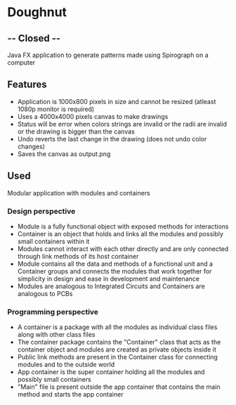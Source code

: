 # Doughnut

 ## -- Closed --

Java FX application to generate patterns made using Spirograph on a computer

## Features

- Application is 1000x800 pixels in size and cannot be resized (atleast 1080p monitor is required)
- Uses a 4000x4000 pixels canvas to make drawings
- Status will be error when colors strings are invalid or the radii are invalid or the drawing is bigger than the canvas
- Undo reverts the last change in the drawing (does not undo color changes)
- Saves the canvas as output.png

 ## Used

Modular application with modules and containers

### Design perspective

- Module is a fully functional object with exposed methods for interactions
- Container is an object that holds and links all the modules and possibly small containers within it
- Modules cannot interact with each other directly and are only connected through link methods of its host container
- Module contains all the data and methods of a functional unit and a Container groups and connects the modules that work together for simplicity in design and ease in development and maintenance
- Modules are analogous to Integrated Circuits and Containers are analogous to PCBs

### Programming perspective

- A container is a package with all the modules as individual class files along with other class files
- The container package contains the "Container" class that acts as the container object and modules are created as private objects inside it
- Public link methods are present in the Container class for connecting modules and to the outside world
- App container is the super container holding all the modules and possibly small containers
- "Main" file is present outside the app container that contains the main method and starts the app container